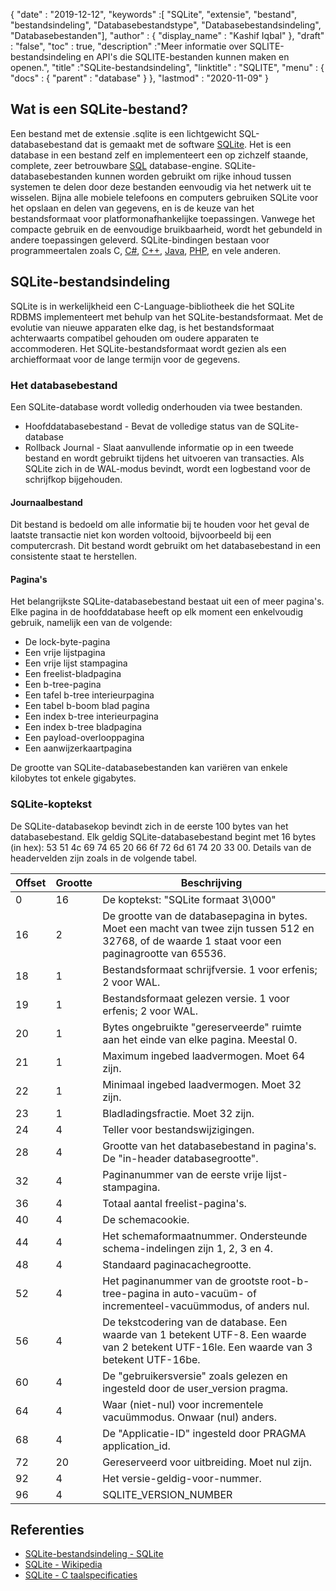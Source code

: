 {
  "date" : "2019-12-12",
  "keywords" :[ "SQLite", "extensie", "bestand", "bestandsindeling", "Databasebestandstype", "Databasebestandsindeling", "Databasebestanden"],
  "author" : {
    "display_name" : "Kashif Iqbal"
},
  "draft" : "false",
  "toc" : true,
  "description" :"Meer informatie over SQLITE-bestandsindeling en API's die SQLITE-bestanden kunnen maken en openen.",
  "title" :"SQLite-bestandsindeling",
  "linktitle" : "SQLITE",
  "menu" : {
    "docs" : {
      "parent" : "database"
}
},
  "lastmod" : "2020-11-09"
}

## Wat is een SQLite-bestand?

Een bestand met de extensie .sqlite is een lichtgewicht SQL-databasebestand dat is gemaakt met de software [SQLite](https://www.sqlite.org/index.html). Het is een database in een bestand zelf en implementeert een op zichzelf staande, complete, zeer betrouwbare [SQL](/nl/database/sql/) database-engine. SQLite-databasebestanden kunnen worden gebruikt om rijke inhoud tussen systemen te delen door deze bestanden eenvoudig via het netwerk uit te wisselen. Bijna alle mobiele telefoons en computers gebruiken SQLite voor het opslaan en delen van gegevens, en is de keuze van het bestandsformaat voor platformonafhankelijke toepassingen. Vanwege het compacte gebruik en de eenvoudige bruikbaarheid, wordt het gebundeld in andere toepassingen geleverd. SQLite-bindingen bestaan voor programmeertalen zoals C, [C#](/nl/programming/cs/), [C++](/nl/programming/cpp/), [Java](/nl/programming/java/), [PHP](/nl/programming/php/ ), en vele anderen.

## SQLite-bestandsindeling

SQLite is in werkelijkheid een C-Language-bibliotheek die het SQLite RDBMS implementeert met behulp van het SQLite-bestandsformaat. Met de evolutie van nieuwe apparaten elke dag, is het bestandsformaat achterwaarts compatibel gehouden om oudere apparaten te accommoderen. Het SQLite-bestandsformaat wordt gezien als een archiefformaat voor de lange termijn voor de gegevens.

### Het databasebestand

Een SQLite-database wordt volledig onderhouden via twee bestanden.
* Hoofddatabasebestand - Bevat de volledige status van de SQLite-database
* Rollback Journal - Slaat aanvullende informatie op in een tweede bestand en wordt gebruikt tijdens het uitvoeren van transacties. Als SQLite zich in de WAL-modus bevindt, wordt een logbestand voor de schrijfkop bijgehouden.

#### Journaalbestand

Dit bestand is bedoeld om alle informatie bij te houden voor het geval de laatste transactie niet kon worden voltooid, bijvoorbeeld bij een computercrash. Dit bestand wordt gebruikt om het databasebestand in een consistente staat te herstellen.

#### Pagina's

Het belangrijkste SQLite-databasebestand bestaat uit een of meer pagina's. Elke pagina in de hoofddatabase heeft op elk moment een enkelvoudig gebruik, namelijk een van de volgende:

* De lock-byte-pagina
* Een vrije lijstpagina
* Een vrije lijst stampagina
* Een freelist-bladpagina
* Een b-tree-pagina
* Een tafel b-tree interieurpagina
* Een tabel b-boom blad pagina
* Een index b-tree interieurpagina
* Een index b-tree bladpagina
* Een payload-overlooppagina
* Een aanwijzerkaartpagina

De grootte van SQLite-databasebestanden kan variëren van enkele kilobytes tot enkele gigabytes.

### SQLite-koptekst

De SQLite-databasekop bevindt zich in de eerste 100 bytes van het databasebestand. Elk geldig SQLite-databasebestand begint met 16 bytes (in hex): 53 51 4c 69 74 65 20 66 6f 72 6d 61 74 20 33 00. Details van de headervelden zijn zoals in de volgende tabel.

|Offset|Grootte|Beschrijving|
---|---|---|
|0|16|De koptekst: "SQLite formaat 3\000"|
|16|2|De grootte van de databasepagina in bytes. Moet een macht van twee zijn tussen 512 en 32768, of de waarde 1 staat voor een paginagrootte van 65536.|
|18|1|Bestandsformaat schrijfversie. 1 voor erfenis; 2 voor WAL.|
|19|1|Bestandsformaat gelezen versie. 1 voor erfenis; 2 voor WAL.|
|20|1|Bytes ongebruikte "gereserveerde" ruimte aan het einde van elke pagina. Meestal 0.|
|21|1|Maximum ingebed laadvermogen. Moet 64 zijn.|
|22|1|Minimaal ingebed laadvermogen. Moet 32 zijn.|
|23|1|Bladladingsfractie. Moet 32 zijn.|
|24|4|Teller voor bestandswijzigingen.|
|28|4|Grootte van het databasebestand in pagina's. De "in-header databasegrootte".|
|32|4|Paginanummer van de eerste vrije lijst-stampagina.|
|36|4|Totaal aantal freelist-pagina's.|
|40|4|De schemacookie.|
|44|4|Het schemaformaatnummer. Ondersteunde schema-indelingen zijn 1, 2, 3 en 4.|
|48|4|Standaard paginacachegrootte.|
|52|4|Het paginanummer van de grootste root-b-tree-pagina in auto-vacuüm- of incrementeel-vacuümmodus, of anders nul.|
|56|4|De tekstcodering van de database. Een waarde van 1 betekent UTF-8. Een waarde van 2 betekent UTF-16le. Een waarde van 3 betekent UTF-16be.|
|60|4|De "gebruikersversie" zoals gelezen en ingesteld door de user_version pragma.|
|64|4|Waar (niet-nul) voor incrementele vacuümmodus. Onwaar (nul) anders.|
|68|4|De "Applicatie-ID" ingesteld door PRAGMA application_id.|
|72|20|Gereserveerd voor uitbreiding. Moet nul zijn.|
|92|4|Het versie-geldig-voor-nummer.|
|96|4|SQLITE_VERSION_NUMBER|

## Referenties ##

* [SQLite-bestandsindeling - SQLite](https://www.sqlite.org/fileformat2.html)
* [SQLite - Wikipedia](https://en.wikipedia.org/wiki/SQLite)
* [SQLite - C taalspecificaties](https://www.sqlite.org/c3ref/intro.html)

